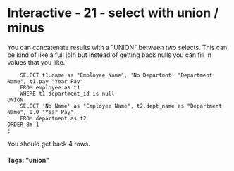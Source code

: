 



<style>
.pagebreak { page-break-before: always; }
.half { height: 200px; }
</style>





# Interactive - 21 - select with union / minus

You can concatenate results with a "UNION" between two selects.  This can be kind of like a full join
but instead of getting back nulls you can fill in values that you like.

```
	SELECT t1.name as "Employee Name", 'No Departmnt' "Department Name", t1.pay "Year Pay"
	FROM employee as t1
	WHERE t1.department_id is null
UNION
	SELECT 'No Name' as "Employee Name", t2.dept_name as "Department Name", 0.0 "Year Pay"
	FROM department as t2 
ORDER BY 1
;

```

You should get back 4 rows.

#### Tags: "union"


